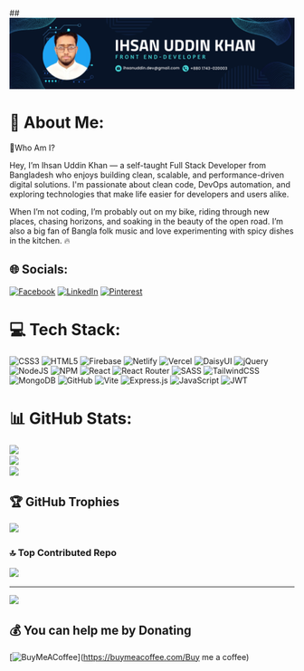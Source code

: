 ##<img src="https://github.com/ihsanuddin637/ihsanuddin637/blob/main/Navy%20Blue%20Geometric%20Technology%20LinkedIn%20Banner.png">

# 💫 About Me:
🎯Who Am I?

Hey, I’m Ihsan Uddin Khan — a self-taught Full Stack Developer from Bangladesh who enjoys building clean, scalable, and performance-driven digital solutions. I'm passionate about clean code, DevOps automation, and exploring technologies that make life easier for developers and users alike.

When I’m not coding, I’m probably out on my bike, riding through new places, chasing horizons, and soaking in the beauty of the open road. I’m also a big fan of Bangla folk music and love experimenting with spicy dishes in the kitchen. 🔥

## 🌐 Socials:
[![Facebook](https://img.shields.io/badge/Facebook-%231877F2.svg?logo=Facebook&logoColor=white)](https://facebook.com/theihsanuddin) [![LinkedIn](https://img.shields.io/badge/LinkedIn-%230077B5.svg?logo=linkedin&logoColor=white)](https://linkedin.com/in/ihsan-uddin) [![Pinterest](https://img.shields.io/badge/Pinterest-%23E60023.svg?logo=Pinterest&logoColor=white)](https://pinterest.com/ihsanuddindev) 

# 💻 Tech Stack:
![CSS3](https://img.shields.io/badge/css3-%231572B6.svg?style=for-the-badge&logo=css3&logoColor=white) ![HTML5](https://img.shields.io/badge/html5-%23E34F26.svg?style=for-the-badge&logo=html5&logoColor=white) ![Firebase](https://img.shields.io/badge/firebase-%23039BE5.svg?style=for-the-badge&logo=firebase) ![Netlify](https://img.shields.io/badge/netlify-%23000000.svg?style=for-the-badge&logo=netlify&logoColor=#00C7B7) ![Vercel](https://img.shields.io/badge/vercel-%23000000.svg?style=for-the-badge&logo=vercel&logoColor=white) ![DaisyUI](https://img.shields.io/badge/daisyui-5A0EF8?style=for-the-badge&logo=daisyui&logoColor=white) ![jQuery](https://img.shields.io/badge/jquery-%230769AD.svg?style=for-the-badge&logo=jquery&logoColor=white) ![NodeJS](https://img.shields.io/badge/node.js-6DA55F?style=for-the-badge&logo=node.js&logoColor=white) ![NPM](https://img.shields.io/badge/NPM-%23CB3837.svg?style=for-the-badge&logo=npm&logoColor=white) ![React](https://img.shields.io/badge/react-%2320232a.svg?style=for-the-badge&logo=react&logoColor=%2361DAFB) ![React Router](https://img.shields.io/badge/React_Router-CA4245?style=for-the-badge&logo=react-router&logoColor=white) ![SASS](https://img.shields.io/badge/SASS-hotpink.svg?style=for-the-badge&logo=SASS&logoColor=white) ![TailwindCSS](https://img.shields.io/badge/tailwindcss-%2338B2AC.svg?style=for-the-badge&logo=tailwind-css&logoColor=white) ![MongoDB](https://img.shields.io/badge/MongoDB-%234ea94b.svg?style=for-the-badge&logo=mongodb&logoColor=white) ![GitHub](https://img.shields.io/badge/github-%23121011.svg?style=for-the-badge&logo=github&logoColor=white) ![Vite](https://img.shields.io/badge/vite-%23646CFF.svg?style=for-the-badge&logo=vite&logoColor=white) ![Express.js](https://img.shields.io/badge/express.js-%23404d59.svg?style=for-the-badge&logo=express&logoColor=%2361DAFB) ![JavaScript](https://img.shields.io/badge/javascript-%23323330.svg?style=for-the-badge&logo=javascript&logoColor=%23F7DF1E) ![JWT](https://img.shields.io/badge/JWT-black?style=for-the-badge&logo=JSON%20web%20tokens)
# 📊 GitHub Stats:
![](https://github-readme-stats.vercel.app/api?username=ihsanuddin637&theme=nightowl&hide_border=false&include_all_commits=true&count_private=false)<br/>
![](https://nirzak-streak-stats.vercel.app/?user=ihsanuddin637&theme=nightowl&hide_border=false)<br/>
![](https://github-readme-stats.vercel.app/api/top-langs/?username=ihsanuddin637&theme=nightowl&hide_border=false&include_all_commits=true&count_private=false&layout=compact)

## 🏆 GitHub Trophies
![](https://github-profile-trophy.vercel.app/?username=ihsanuddin637&theme=radical&no-frame=false&no-bg=true&margin-w=4)

### 🔝 Top Contributed Repo
![](https://github-contributor-stats.vercel.app/api?username=ihsanuddin637&limit=5&theme=dark&combine_all_yearly_contributions=true)

---
[![](https://visitcount.itsvg.in/api?id=ihsanuddin637&icon=0&color=0)](https://visitcount.itsvg.in)

  ## 💰 You can help me by Donating
  [![BuyMeACoffee](https://img.shields.io/badge/Buy%20Me%20a%20Coffee-ffdd00?style=for-the-badge&logo=buy-me-a-coffee&logoColor=black)](https://buymeacoffee.com/Buy me a coffee) 

  
<!-- Proudly created with GPRM ( https://gprm.itsvg.in ) -->
